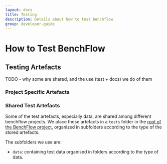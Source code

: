 ```yaml
---
layout: docs
title: Testing
description: Details about how to test benchflow
group: developer-guide
---
```


# How to Test BenchFlow


## Testing Artefacts

TODO - why some are shared, and the use (test + docs) we do of them

### Project Specific Artefacts

### Shared Test Artefacts

Some of the test artefacts, especially data, are shared among different benchflow projects. 
We place these artefacts in a `tests` folder in the [root of the BenchFlow project](https://github.com/benchflow/benchflow), organized in subfolders according to the type of the stored artefacts. 

The subfolders we use are:

- `data`: containing test data organised in folders according to the type of data. 